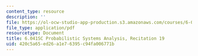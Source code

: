```yaml
---
content_type: resource
description: ''
file: https://ol-ocw-studio-app-production.s3.amazonaws.com/courses/6-041sc-probabilistic-systems-analysis-and-applied-probability-fall-2013/420c5a65ed26a1e76395c94fa006771b_MIT6_041SCF13_rec19.pdf
file_type: application/pdf
resourcetype: Document
title: 6.041SC Probabilistic Systems Analysis, Recitation 19
uid: 420c5a65-ed26-a1e7-6395-c94fa006771b
---
```

